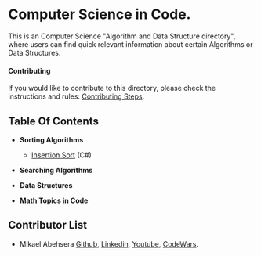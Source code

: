 # Computer Science in Code.
This is an Computer Science "Algorithm and Data Structure directory", where users can find quick relevant information about certain Algorithms or Data Structures.

#### Contributing

If you would like to contribute to this directory, please check the instructions and rules: [Contributing Steps](https://github.com/MikaelAbehsera/Computer-Science-In-Code/blob/master/Contributing-rules.md).

## Table Of Contents

* **Sorting Algorithms**
  * [Insertion Sort](https://github.com/MikaelAbehsera/Computer-Science-In-Code/tree/master/Sorting%20Algorithms/Insertion-Sort) (C#)

* **Searching Algorithms**

* **Data Structures**

* **Math Topics in Code**


## Contributor List

- Mikael Abehsera [Github](https://github.com/MikaelAbehsera), [Linkedin](https://www.linkedin.com/in/mikaelabehsera/), [Youtube](https://www.youtube.com/channel/UCXVDBeCwro9FqNeBr41Q2BQ?view_as=subscriber), [CodeWars](https://www.codewars.com/users/MikaelAbehsera).

